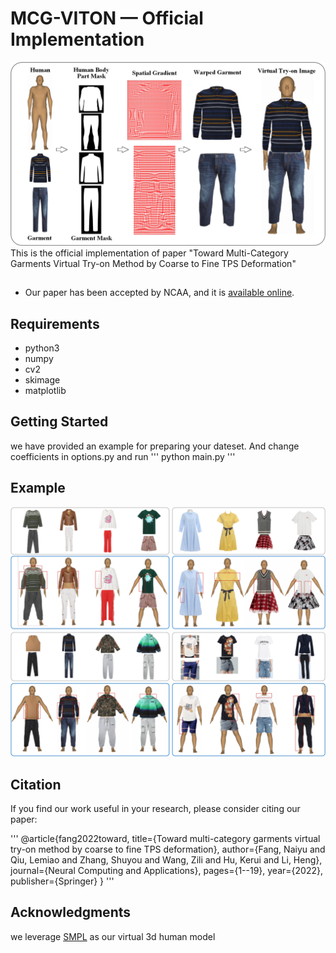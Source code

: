 # MCG-VITON — Official Implementation
![](https://github.com/NerdFNY/MCG-VITON/raw/master/fig.png)  
This is the official implementation of paper "Toward Multi-Category Garments Virtual Try-on Method by Coarse to Fine TPS Deformation" <br>

## 
- Our paper has been accepted by NCAA, and it is [available online](https://link.springer.com/article/10.1007/s00521-022-07173-w).

## Requirements
- python3
- numpy
- cv2
- skimage
- matplotlib

## Getting Started

we have provided an example for preparing your dateset.
And change coefficients in options.py and run
'''
python main.py
'''

## Example
![](https://github.com/NerdFNY/MCG-VITON/raw/master/example.png)  

## Citation
If you find our work useful in your research, please consider citing our paper:

'''
@article{fang2022toward,
  title={Toward multi-category garments virtual try-on method by coarse to fine TPS deformation},
  author={Fang, Naiyu and Qiu, Lemiao and Zhang, Shuyou and Wang, Zili and Hu, Kerui and Li, Heng},
  journal={Neural Computing and Applications},
  pages={1--19},
  year={2022},
  publisher={Springer}
}
'''
## Acknowledgments
we leverage [SMPL](https://smpl.is.tue.mpg.de/) as our virtual 3d human model
